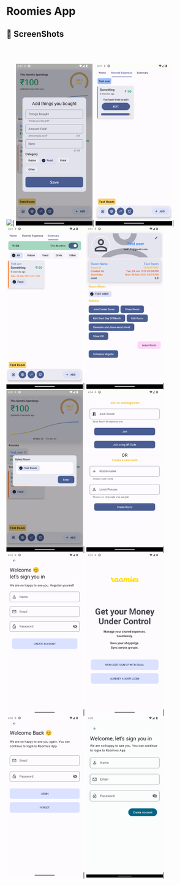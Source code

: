 # Roomies App


## 📸 ScreenShots
<br/>
<br/>

<img src="E:\RoomiesSaver\images\1.png" width="200"/>|
<img src="images/2.png" width="200"/>|
<img src="images/3.png" width="200">|
<img src="images/4.png" width="200">|
<img src="images/5.png" width="200">|
<img src="images/6.png" width="200">|
<img src="images/7.png" width="200">|
<img src="images/8.png" width="200">|
<img src="images/9.png" width="200">|
<img src="images/10.png" width="200">|
<img src="images/11.png" width="200">|